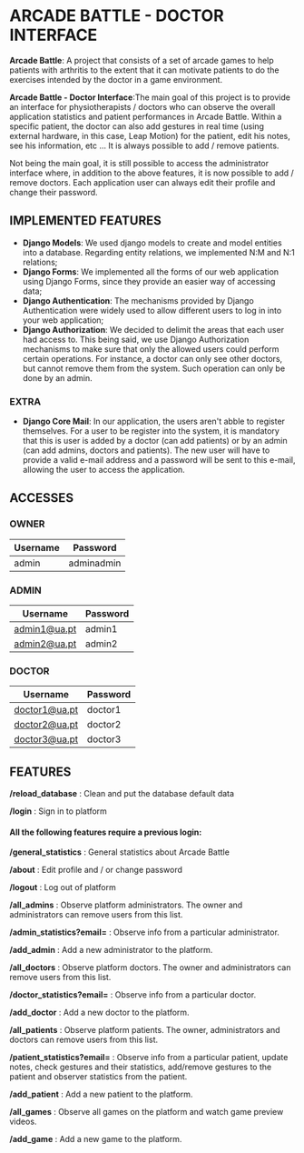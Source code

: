 # ARCADE BATTLE - DOCTOR INTERFACE

**Arcade Battle**: A project that consists of a set of arcade games to help patients with arthritis to the extent that it can motivate patients to do the exercises intended by the doctor in a game environment.

**Arcade Battle - Doctor Interface**:The main goal of this project is to provide an interface for physiotherapists / doctors who can observe the overall application statistics and patient performances in Arcade Battle. Within a specific patient, the doctor can also add gestures in real time (using external hardware, in this case, Leap Motion) for the patient, edit his notes, see his information, etc ... It is always possible to add / remove patients.

Not being the main goal, it is still possible to access the administrator interface where, in addition to the above features, it is now possible to add / remove doctors. Each application user can always edit their profile and change their password.

## IMPLEMENTED FEATURES
* **Django Models**: We used django models to create and model entities into a database. Regarding entity relations, we implemented N:M and N:1 relations;
* **Django Forms**: We implemented all the forms of our web application using Django Forms, since they provide an easier way of accessing data;
* **Django Authentication**: The mechanisms provided by Django Authentication were widely used to allow different users to log in into your web application;
* **Django Authorization**: We decided to delimit the areas that each user had access to. This being said, we use Django Authorization mechanisms to make sure that only the allowed users could perform certain operations. For instance, a doctor can only see other doctors, but cannot remove them from the system. Such operation can only be done by an admin.

### EXTRA
*  **Django Core Mail**: In our application, the users aren't abble to register themselves. For a user to be register into the system, it is mandatory that this is user is added by a doctor (can add patients) or by an admin (can add admins, doctors and patients). The new user will have to provide a valid e-mail address and a password will be sent to this e-mail, allowing the user to access the application.

## ACCESSES

### OWNER

| Username  | Password |
| ------------- | ------------- |
| admin  | adminadmin  |

### ADMIN

| Username  | Password |
| ------------- | ------------- |
| admin1@ua.pt  | admin1  |
| admin2@ua.pt  | admin2  |

### DOCTOR

| Username  | Password |
| ------------- | ------------- |
| doctor1@ua.pt  | doctor1  |
| doctor2@ua.pt  | doctor2  |
| doctor3@ua.pt  | doctor3  |

## FEATURES

**/reload_database** : Clean and put the database default data

**/login** : Sign in to platform

#### All the following features require a previous login:

**/general_statistics** : General statistics about Arcade Battle

**/about** : Edit profile and / or change password

**/logout** : Log out of platform

**/all_admins** : Observe platform administrators. The owner and administrators can remove users from this list.

**/admin_statistics?email=** : Observe info from a particular administrator.

**/add_admin** : Add a new administrator to the platform.

**/all_doctors** : Observe platform doctors. The owner and administrators can remove users from this list.

**/doctor_statistics?email=** : Observe info from a particular doctor.

**/add_doctor** : Add a new doctor to the platform.

**/all_patients** : Observe platform patients. The owner, administrators and doctors can remove users from this list.

**/patient_statistics?email=** : Observe info from a particular patient, update notes, check gestures and their statistics, add/remove gestures to the patient and observer statistics from the patient.

**/add_patient** : Add a new patient to the platform.

**/all_games** : Observe all games on the platform and watch game preview videos.

**/add_game** : Add a new game to the platform.
